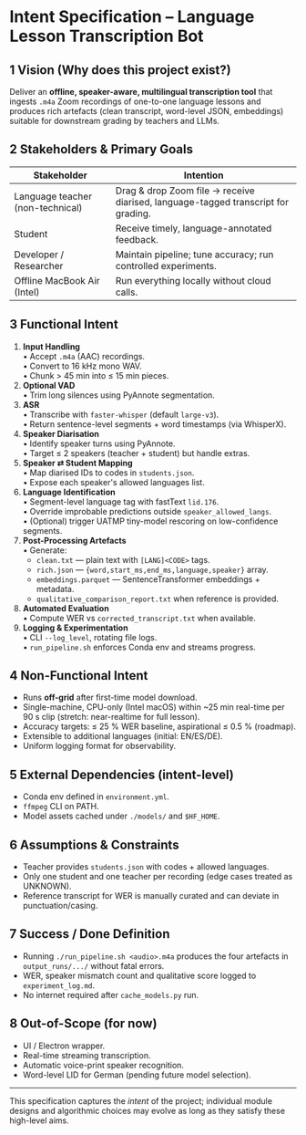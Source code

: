 # Intent Specification – Language Lesson Transcription Bot

## 1 Vision (Why does this project exist?)
Deliver an **offline, speaker-aware, multilingual transcription tool** that ingests `.m4a` Zoom recordings of one-to-one language lessons and produces rich artefacts (clean transcript, word-level JSON, embeddings) suitable for downstream grading by teachers and LLMs.

## 2 Stakeholders & Primary Goals
| Stakeholder | Intention |
|-------------|-----------|
| Language teacher (non-technical) | Drag & drop Zoom file → receive diarised, language-tagged transcript for grading. |
| Student | Receive timely, language-annotated feedback. |
| Developer / Researcher | Maintain pipeline; tune accuracy; run controlled experiments. |
| Offline MacBook Air (Intel) | Run everything locally without cloud calls. |

## 3 Functional Intent
1. **Input Handling**  
   • Accept `.m4a` (AAC) recordings.  
   • Convert to 16 kHz mono WAV.  
   • Chunk > 45 min into ≤ 15 min pieces.
2. **Optional VAD**  
   • Trim long silences using PyAnnote segmentation.
3. **ASR**  
   • Transcribe with `faster-whisper` (default `large-v3`).  
   • Return sentence-level segments + word timestamps (via WhisperX).
4. **Speaker Diarisation**  
   • Identify speaker turns using PyAnnote.  
   • Target ≤ 2 speakers (teacher + student) but handle extras.
5. **Speaker ⇄ Student Mapping**  
   • Map diarised IDs to codes in `students.json`.  
   • Expose each speaker's allowed languages list.
6. **Language Identification**  
   • Segment-level language tag with fastText `lid.176`.  
   • Override improbable predictions outside `speaker_allowed_langs`.  
   • (Optional) trigger UATMP tiny-model rescoring on low-confidence segments.
7. **Post-Processing Artefacts**  
   • Generate:
	- `clean.txt` — plain text with `[LANG]<CODE>` tags.  
	- `rich.json` — `{word,start_ms,end_ms,language,speaker}` array.  
	- `embeddings.parquet` — SentenceTransformer embeddings + metadata.  
	- `qualitative_comparison_report.txt` when reference is provided.
8. **Automated Evaluation**  
   • Compute WER vs `corrected_transcript.txt` when available.
9. **Logging & Experimentation**  
   • CLI `--log_level`, rotating file logs.  
   • `run_pipeline.sh` enforces Conda env and streams progress.

## 4 Non-Functional Intent
* Runs **off-grid** after first-time model download.  
* Single-machine, CPU-only (Intel macOS) within ~25 min real-time per 90 s clip (stretch: near-realtime for full lesson).  
* Accuracy targets: ≤ 25 % WER baseline, aspirational ≤ 0.5 % (roadmap).  
* Extensible to additional languages (initial: EN/ES/DE).  
* Uniform logging format for observability.

## 5 External Dependencies (intent-level)
* Conda env defined in `environment.yml`.  
* `ffmpeg` CLI on PATH.  
* Model assets cached under `./models/` and `$HF_HOME`.

## 6 Assumptions & Constraints
* Teacher provides `students.json` with codes + allowed languages.  
* Only one student and one teacher per recording (edge cases treated as UNKNOWN).  
* Reference transcript for WER is manually curated and can deviate in punctuation/casing.

## 7 Success / Done Definition
* Running `./run_pipeline.sh <audio>.m4a` produces the four artefacts in `output_runs/.../` without fatal errors.  
* WER, speaker mismatch count and qualitative score logged to `experiment_log.md`.  
* No internet required after `cache_models.py` run.

## 8 Out-of-Scope (for now)
* UI / Electron wrapper.  
* Real-time streaming transcription.  
* Automatic voice-print speaker recognition.  
* Word-level LID for German (pending future model selection).

---
This specification captures the *intent* of the project; individual module designs and algorithmic choices may evolve as long as they satisfy these high-level aims. 